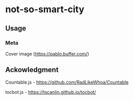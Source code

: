 # not-so-smart-city




## Usage



### Meta

Cover image (https://pablo.buffer.com/)


## Ackowledgment

Countable.js - https://github.com/RadLikeWhoa/Countable

tocbot.js - https://tscanlin.github.io/tocbot/
